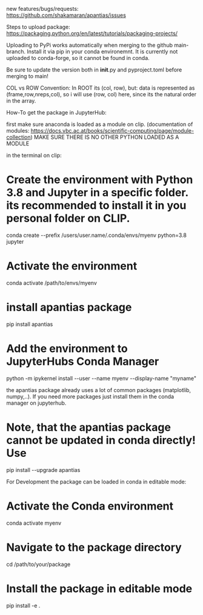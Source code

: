 new features/bugs/requests:
https://github.com/shakamaran/apantias/issues

Steps to upload package:
https://packaging.python.org/en/latest/tutorials/packaging-projects/

Uploading to PyPi works automatically when merging to the github main-branch.
Install it via pip in your conda environemnt. It is currently not uploaded to conda-forge, so
it cannot be found in conda.

Be sure to update the version both in __init__.py and pyproject.toml before merging to main!

COL vs ROW Convention:
In ROOT its (col, row), but:
data is represented as (frame,row,nreps,col), so i will use (row, col) here, since its the
natural order in the array.

How-To get the package in JupyterHub:

first make sure anaconda is loaded as a module on clip. (documentation of modules: https://docs.vbc.ac.at/books/scientific-computing/page/module-collection)
MAKE SURE THERE IS NO OTHER PYTHON LOADED AS A MODULE

in the terminal on clip:

# Create the environment with Python 3.8 and Jupyter in a specific folder. its recommended to install it in you personal folder on CLIP.
conda create --prefix /users/user.name/.conda/envs/myenv python=3.8 jupyter

# Activate the environment
conda activate /path/to/envs/myenv

# install apantias package
pip install apantias

# Add the environment to JupyterHubs Conda Manager
python -m ipykernel install --user --name myenv --display-name "myname"

the apantias package already uses a lot of common packages (matplotlib, numpy,..). If you need more packages just install them in the conda manager on jupyterhub.

# Note, that the apantias package cannot be updated in conda directly! Use
pip install --upgrade apantias

For Development the package can be loaded in conda in editable mode:

# Activate the Conda environment
conda activate myenv

# Navigate to the package directory
cd /path/to/your/package

# Install the package in editable mode
pip install -e .